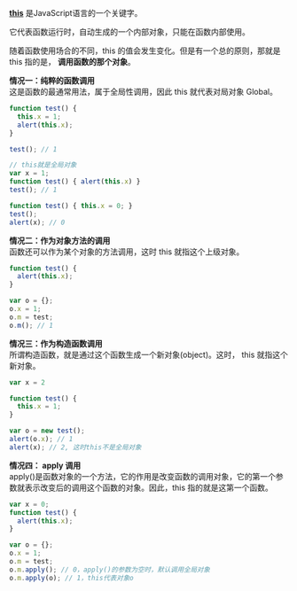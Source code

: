 [**this**](http://www.ruanyifeng.com/blog/2010/04/using_this_keyword_in_javascript.html) 是JavaScript语言的一个关键字。

它代表函数运行时，自动生成的一个内部对象，只能在函数内部使用。

随着函数使用场合的不同，this 的值会发生变化。但是有一个总的原则，那就是 this 指的是， **调用函数的那个对象**。

**情况一：纯粹的函数调用**  
这是函数的最通常用法，属于全局性调用，因此 this 就代表对局对象 Global。
```js
function test() {
  this.x = 1;
  alert(this.x);
}

test(); // 1

// this就是全局对象
var x = 1;
function test() { alert(this.x) }
test(); // 1

function test() { this.x = 0; }
test();
alert(x); // 0
```

**情况二：作为对象方法的调用**  
函数还可以作为某个对象的方法调用，这时 this 就指这个上级对象。
```js
function test() {
  alert(this.x);
}

var o = {};
o.x = 1;
o.m = test;
o.m(); // 1
```

**情况三：作为构造函数调用**  
所谓构造函数，就是通过这个函数生成一个新对象(object)。这时， this 就指这个新对象。
```js
var x = 2

function test() {
  this.x = 1;
}

var o = new test();
alert(o.x); // 1
alert(x); // 2, 这时this不是全局对象
```

**情况四： apply 调用**  
apply()是函数对象的一个方法，它的作用是改变函数的调用对象，它的第一个参数就表示改变后的调用这个函数的对象。因此，this 指的就是这第一个函数。
```js
var x = 0;
function test() {
  alert(this.x);
}

var o = {};
o.x = 1;
o.m = test;
o.m.apply(); // 0，apply()的参数为空时，默认调用全局对象
o.m.apply(o); // 1，this代表对象o
```